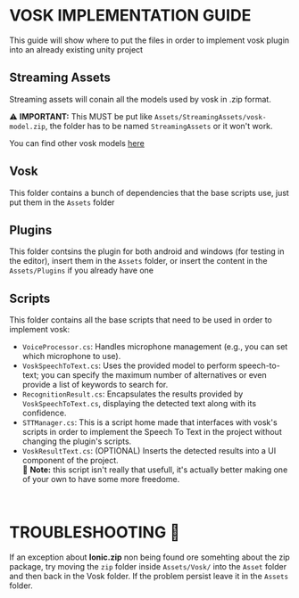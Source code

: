 # VOSK IMPLEMENTATION GUIDE
This guide will show where to put the files in order to implement vosk plugin into an already existing unity project

## Streaming Assets
Streaming assets will conain all the models used by vosk in .zip format.<br>

⚠️ **IMPORTANT:** This MUST  be put like `Assets/StreamingAssets/vosk-model.zip`, the folder has to be named `StreamingAssets` or it won't work.

You can find other vosk models [here](https://alphacephei.com/vosk/models)

## Vosk
This folder contains a bunch of dependencies that the base scripts use, just put them in the `Assets` folder

## Plugins
This folder contsins the plugin for both android and windows (for testing in the editor), insert them in the `Assets` folder, or insert the content in the `Assets/Plugins` if you already have one

## Scripts
This folder contains all the base scripts that need to be used in order to implement vosk:
- `VoiceProcessor.cs`: Handles microphone management (e.g., you can set which microphone to use).
- `VoskSpeechToText.cs`: Uses the provided model to perform speech-to-text; you can specify the maximum number of alternatives or even provide a list of keywords to search for.
- `RecognitionResult.cs`: Encapsulates the results provided by `VoskSpeechToText.cs`, displaying the detected text along with its confidence.
- `STTManager.cs`: This is a script home made that interfaces with vosk's scripts in order to implement the Speech To Text in the project without changing the plugin's scripts.
- `VoskResultText.cs`: (OPTIONAL) Inserts the detected results into a UI component of the project.<br>
📝 **Note:** this script isn't really that usefull, it's actually better making one of your own to have some more freedome.

<br>

# TROUBLESHOOTING 🔧
If an exception about **Ionic.zip** non being found ore somehting about the zip package, try moving the `zip` folder inside `Assets/Vosk/` into the `Asset` folder and then back in the Vosk folder. If the problem persist leave it in the `Assets` folder.